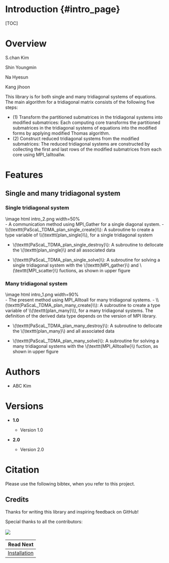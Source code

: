Introduction                       {#intro_page}
============

[TOC]
# Overview


S.chan Kim

Shin Youngmin

Na Hyesun

Kang jihoon


This library is for both single and many tridiagonal systems of equations. The main algorithm for a tridiagonal matrix consists of the following five steps: 

- (1) Transform the partitioned submatrices in the tridiagonal systems into modified submatrices:
        Each computing core transforms the partitioned submatrices in the tridiagonal systems of equations into the modified forms by applying modified Thomas algorithm.
- (2) Construct reduced tridiagonal systems from the modified submatrices:
        The reduced tridiagonal systems are constructed by collecting the first and last rows of the modified submatrices from each core using MPI_Ialltoallw.


# Features

## Single and many tridiagonal system
### Single tridiagonal system
<div class="darkmode_inverted_image">\image html intro_2.png width=50%</div>
- A communication method using MPI_Gather for a single diagonal system.
- \\(\texttt{PaScaL_TDMA_plan_single_create}\\): A subroutine to create a type variable of \\(\texttt{plan_single}\\), for a single tridiagonal system

- \\(\texttt{PaScaL_TDMA_plan_single_destroy}\\): A subroutine to dellocate the \\(\texttt{plan_single}\\) and all associated data

- \\(\texttt{PaScaL_TDMA_plan_single_solve}\\): A subroutine for solving a single tridiagonal system with the \\(\texttt{MPI_gather}\\) and \\(\texttt{MPI_scatter}\\) fuctions, as shown in upper figure

### Many tridiagonal system
<div class="darkmode_inverted_image">\image html intro_1.png width=90%</div>
- The present method using MPI_Alltoall for many tridiagonal systems. 
- \\(\texttt{PaScaL_TDMA_plan_many_create}\\):
  A subroutine to create a type variable of \\(\texttt{plan_many}\\), for a many tridiagonal systems. The definition of the derived data type depends on the version of MPI library.

- \\(\texttt{PaScaL_TDMA_plan_many_destroy}\\): A subroutine to dellocate the \\(\texttt{plan_many}\\) and all associated data

- \\(\texttt{PaScaL_TDMA_plan_many_solve}\\): A subroutine for solving a many tridiagonal systems with the \\(\texttt{MPI_Alltoallw}\\) fuction, as shown in upper figure
  
# Authors

- ABC Kim

# Versions
<div class="tabbed">

- <b class="tab-title">1.0</b>
    - Version 1.0
    
- <b class="tab-title">2.0</b>
    - Version 2.0

</div>


# Citation

Please use the following bibtex, when you refer to this project.


## Credits

Thanks for writing this library and inspiring feedback on GitHub!

Special thanks to all the contributors:
<br><br>
<a href="https://github.com/xccels/PaScaL_TDMA/graphs/contributors">
    <img src="https://contrib.rocks/image?repo=xccels/PaScaL_TDMA" />
</a>


<div class="section_buttons">

|                        Read Next |
|---------------------------------:|
| [Installation](install_page.html) |

</div>
